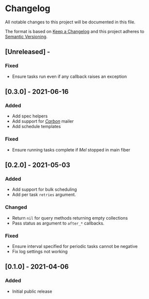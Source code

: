 # Changelog

All notable changes to this project will be documented in this file.

The format is based on [Keep a Changelog](http://keepachangelog.com/en/1.0.0/)
and this project adheres to [Semantic Versioning](http://semver.org/spec/v2.0.0.html).

## [Unreleased] - 

### Fixed
- Ensure tasks run even if any callback raises an exception

## [0.3.0] - 2021-06-16

### Added
- Add spec helpers
- Add support for [*Carbon*](https://github.com/luckyframework/carbon) mailer
- Add schedule templates

### Fixed
- Ensure running tasks complete if *Mel* stopped in main fiber

## [0.2.0] - 2021-05-03

### Added
- Add support for bulk scheduling
- Add per task `retries` argument.

### Changed
- Return `nil` for query methods returning empty collections
- Pass status as argument to `after_*` callbacks.

### Fixed
- Ensure interval specified for periodic tasks cannot be negative
- Fix log settings not working

## [0.1.0] - 2021-04-06

### Added
- Initial public release
